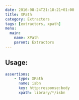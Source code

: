 ```yaml
---
date: 2016-08-24T21:18:21+01:00
title: XPath
category: Extractors
tags: [extractors, xpath]
menu:
  main:
    name: XPath
    parent: Extractors
---
```


## Usage:

```yaml
assertions:
    - type: XPath
      name: isbn
      key: http:response:body
      xpath: library/*/isbn 
```
